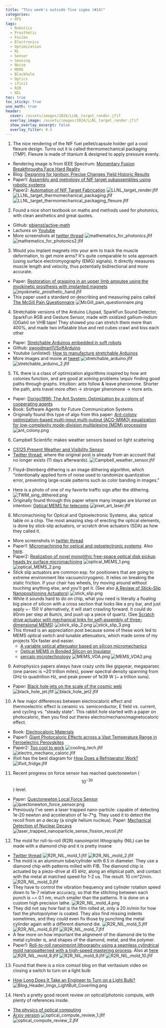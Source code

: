 ```yaml
---
title: "This week's outside five sigma (#14)"
categories:
  - OFS
tags:
  - Robotics
  - Prosthetic
  - Fusion
  - Electronics
  - Optimization
  - RL
  - Sensor
  - Sensing
  - Noise
  - MEMS
  - Blackhole
  - Optics
  - ifixit
  - R2R
  - NIL
toc: true
toc_sticky: True
use_math: true
header:
  cover: /assets/images/2024/LLNL_target_render.jfif
  overlay_image: /assets/images/2024/LLNL_target_render.jfif
  show_overlay_excerpt: false
  overlay_filter: 0.5
---
```



1. The nice rendering of the NIF fuel pellet/capsule holder got a cool flexure design. Turns out it is called thermomechanical packaging (TMP). Flexure is made of titanium & designed to apply pressure evenly.
- Rendering image is from IEEE Spectrum: [Momentary Fusion Breakthroughs Face Hard Reality](https://spectrum.ieee.org/nuclear-fusion-breakthrough-long-road)
- Blog: [Designing for Ignition: Precise Changes Yield Historic Results](https://lasers.llnl.gov/news/designing-for-ignition-precise-changes-yield-historic-results)
- Paper1: [Assembly and metrology of NIF target subassemblies using robotic systems](https://www.cambridge.org/core/journals/high-power-laser-science-and-engineering/article/assembly-and-metrology-of-nif-target-subassemblies-using-robotic-systems/C55BA68AD8C5994BF248844B893E2B5B)
- Paper2: [Automation of NIF Target Fabrication](https://www.tandfonline.com/doi/abs/10.13182/FST15-226)
![LLNL_target_render.jfif](/assets/images/2024/LLNL_target_render.jfif)
![LLNL_target_thermomechanical_packaging.jfif](/assets/images/2024/LLNL_target_thermomechanical_packaging.jfif)
![LLNL_target_thermomechanical_packaging_flexure.jfif](/assets/images/2024/LLNL_target_thermomechanical_packaging_flexure.jfif)


2. Found a nice short textbook on maths and methods used for photonics, with clean aesthetics and great quotes.
- Github: [pbienst/active-math](https://github.com/pbienst/active-math/releases/tag/v20240807)
- Lactures on [Youtube](https://www.youtube.com/channel/UCCrl_LDnXnXB19-2geTWhDQ)
- More screenshots at [twitter thread](https://x.com/jwt0625/status/1835853180661628977)
![mathematics_for_photonics.jfif](/assets/images/2024/mathematics_for_photonics.jfif)
![mathematics_for_photonics2.jfif](/assets/images/2024/mathematics_for_photonics_2.jfif)


3. Would you implant magnets into your arm to track the muscle deformation, to get more arms? It's quite comparable to sota approach (using surface electromyography (EMG) signals). It directly measures muscle length and velocity, thus potentially bidirectional and more accurate.
- Paper: [Restoration of grasping in an upper limb amputee using the myokinetic prosthesis with implanted magnets](https://www.science.org/doi/10.1126/scirobotics.adp3260)
![myokinetic_prosthetic_hand.jfif](/assets/images/2024/myokinetic_prosthetic_hand.jfif)
- This paper used a standard on describing and measuring pains called [The McGill Pain Questionnaire](https://pubs.asahq.org/anesthesiology/article/103/1/199/7382/The-McGill-Pain-QuestionnaireFrom-Description-to)
![McGill_pain_questionnaire.png](/assets/images/2024/McGill_pain_questionnaire.png)


4. Stretchable versions of the Arduino Lilypad, SparkFun Sound Detector, SparkFun RGB and Gesture Sensor, made with oxidized gallium-indium (OGaIn) on VHB tape! They showed you can stretch them more than 400%, and made two inflatable blue and red cubes crawl and kiss each other
- Paper: [Stretchable Arduinos embedded in soft robots](https://www.science.org/doi/10.1126/scirobotics.adn6844)
- Github: [swoodman11/SoftArduino](https://github.com/swoodman11/SoftArduino)
- Youtube (unlisted): [How to manufacture stretchable Arduinos](https://www.youtube.com/watch?v=nDWBUMG_oVs&ab_channel=StephanieWoodman)
- More images and movie at [tweet](https://x.com/jwt0625/status/1836255577565278548)
![stretchable_arduino.jfif](/assets/images/2024/stretchable_arduino.jfif)
![stretchable_arduino_2.jfif](/assets/images/2024/stretchable_arduino_2.jfif)


5. TIL there is a class of optimization algorithms inspired by how ant colonies function, and are good at solving problems \equiv finding good paths through graphs. Intuition: ants follow & leave pheromone. Shorter the path, ants travel more often -> stronger pheromone -> more ants.
- Paper: [Dorigo1996: The Ant System: Optimization by a colony of cooperating agents](https://www.cs.unibo.it/babaoglu/courses/cas05-06/tutorials/Ant_Colony_Optimization.pdf)
- Book: Software Agents for Future Communication Systems
- Originally found this type of algo from this paper: [Ant-colony optimization-based multi-input multi-output (ACO-MIMO) equalization for low-complexity mode-division multiplexing (MDM) processing](https://opg.optica.org/oe/fulltext.cfm?uri=oe-32-17-29943&id=554303)
![ant_colony.png](/assets/images/2024/ant_colony.png)


6. Campbell Scientific makes weather sensors based on light scattering
- [CS125 Present Weather and Visibility Sensor](https://www.campbellsci.com/cs125)
- [Twitter thread](https://x.com/jwt0625/status/1836469664404378058), where the original post is already from an account that no longer exists (11 days afterwards).
![Campbell_weather_sensor.jfif](/assets/images/2024/Campbell_weather_sensor.jfif)


7. Floyd–Steinberg dithering is an image dithering algorithm, which "intentionally applied form of noise used to randomize quantization error, preventing large-scale patterns such as color banding in images."
- Here is a photo of one of my favorite traffic sign after the dithering.
![TWM_sing_dithered.png](/assets/images/2024/TWM_sing_dithered.png)
- Originally found through this paper where many images are blurred on intention: [Optical MEMS for telecoms](https://www.sciencedirect.com/science/article/pii/S1369702102008398)
![pixel_art_laser.jfif](/assets/images/2024/pixel_art_laser.jfif)


8. Micromachining for Optical and Optoelectronic Systems, aka, optical table on a chip. The most amazing step of erecting the optical elements, is done by stick-slip actuators, or scratch drive actuators (SDA) as how they called it.
- More screenshots in [twitter thread](https://x.com/jwt0625/status/1836942609799070046)
- Paper1: [Micromachining for optical and optoelectronic systems](https://ieeexplore.ieee.org/abstract/document/649660). Also [here](https://citeseerx.ist.psu.edu/document?repid=rep1&type=pdf&doi=f7d8b14a4cf8c8432644dc911c0f4348ffda294c).
- Paper2: [Realization of novel monolithic free-space optical disk pickup heads by surface micromachining](https://opg.optica.org/viewmedia.cfm?r=1&rwjcode=ol&uri=ol-21-2-155)
![optical_MEMS_1.png](/assets/images/2024/optical_MEMS_1.png)
![optical_MEMS_2.png](/assets/images/2024/optical_MEMS_2.png)
- Stick slip actuators are common esp. for positioners that are going to extreme environment like vacuum/cryogenic. It relies on breaking the static friction. If your chair has wheels, try moving around without touching anything else, and you'll get it. (See also [A Review of Stick–Slip Nanopositioning Actuators](https://link.springer.com/chapter/10.1007/978-3-319-23853-1_1))
![stick_slip.png](/assets/images/2024/stick_slip.png)
- While it sounds hard to do on chip, what you need is literally a floating big piece of silicon with a cross section that looks like a pry bar, and just apply +- 150 V alternatively, it will start crawling forward. It could do 80nm per step at 8um/s, and push up a piece of quartz. (See [Scratch drive actuator with mechanical links for self-assembly of three-dimensional MEMS](https://ieeexplore.ieee.org/document/557525))
![stick_slip_2.png](/assets/images/2024/stick_slip_2.png)
![stick_slip_3.png](/assets/images/2024/stick_slip_3.png)
- This thread is an appreciation post because some of these work led to MEMS optical switch and tunable attenuators, which made some of my projects 10x faster and easier.
    - [A variable optical attenuator based on silicon micromechanics](https://ieeexplore.ieee.org/document/740714)
    - [Optical MEMS in Bonded Silicon on Insulator](https://citeseerx.ist.psu.edu/document?repid=rep1&type=pdf&doi=8b41dad8d0683290d56f75906b828edd78ee968c)
    - [sercalo microtechnology](https://www.sercalo.com/products)
![MEMS_VOA.png](/assets/images/2024/MEMS_VOA.png)
![MEMS_VOA2.png](/assets/images/2024/MEMS_VOA2.png)



9. Astrophysics papers always have crazy units like gigayear, megaparsec (one parsec is ~20 trillion miles), power spectral density spanning from GHz to quadrillion Hz, and peak power of 1e39 W (~ a trillion suns).
- Paper: [Black hole jets on the scale of the cosmic web](https://www.nature.com/articles/s41586-024-07879-y)
![black_hole_jet.jfif](/assets/images/2024/black_hole_jet.jfif)
![black_hole_jet2.jfif](/assets/images/2024/black_hole_jet2.jfif)


10. A few major differences between electrocaloric effect and thermoelectric effect is ceramic vs. semiconductor, E field vs. current, and cycling vs. "steady state". This rabbit hole started with a paper on photocaloric, then you find out theres electro/mechano/magnetocaloric effect.
- Book: [Electrocaloric Materials](https://link.springer.com/book/10.1007/978-3-642-40264-7)
- Paper1: [Giant Photocaloric Effects across a Vast Temperature Range in Ferroelectric Perovskites](https://journals.aps.org/prl/abstract/10.1103/PhysRevLett.133.116401)
- Paper2: [Too cool to work](https://www.nature.com/articles/nphys3271)
![cooling_tech.jfif](/assets/images/2024/cooling_tech.jfif)
![electro_mechano_caloric.jfif](/assets/images/2024/electro_mechano_caloric.jfif)
- ifixit has the best diagram for [How Does a Refrigerator Work?](https://www.ifixit.com/Wiki/How_a_Refrigerator_Works)
![ifixit_fridge.jfif](/assets/images/2024/ifixit_fridge.jfif)


11. Recent progress on force sensor has reached quectonewton ($$10^{-30}$$) level.
- Paper: [Quectonewton Local Force Sensor](https://journals.aps.org/prl/abstract/10.1103/PhysRevLett.133.113403)
![quectonewton_force_sensor.png](/assets/images/2024/quectonewton_force_sensor.png)
- Previously I've seen a laser trapped nano-particle: capable of detecting 1e-20 newton and acceleration of 1e-7*g. They used it to detect the recoil from an 𝛼 decay (a single helium nucleus). Paper: [Mechanical Detection of Nuclear Decays](https://journals.aps.org/prl/abstract/10.1103/PhysRevLett.133.023602)
![laser_trapped_nanoparticle_sense_fission_recoil.jfif](/assets/images/2024/laser_trapped_nanoparticle_sense_fission_recoil.jfif)



12. The mold for roll-to-roll (R2R) nanoimprint lithography (NIL) can be made with a diamond chip and it is pretty insane
- [Twitter thread](https://x.com/jwt0625/status/1837656674733334807)
![R2R_NIL_mold_1.jfif](/assets/images/2024/R2R_NIL_mold_1.jfif)
![R2R_NIL_mold_2.jfif](/assets/images/2024/R2R_NIL_mold_2.jfif)
- The mold is an aluminum tube/cylinder with 6.5 in diameter. They use a diamond chip with patterns milled with FIB. The diamond chip is actuated by a piezo-drive at 45 kHz, along an elliptical path, and contact with the metal at matched speed for 1-2 us. The result: 10 cm^2/min.
![R2R_NIL_mold_3.jfif](/assets/images/2024/R2R_NIL_mold_3.jfif)
- They have to control the vibration frequency and cylinder rotation speed down to 1e-7 relative accuracy, so that the stitching between each punch is ~< 0.1 nm, much smaller than the patterns. It is done on a custom high precision lathe.
![R2R_NIL_mold_4.png](/assets/images/2024/R2R_NIL_mold_4.png)
- They did not say how fast is the film rolled at, only a 20 in/min for how fast the photopolymer is coated. They also find missing indents sometimes, and they could even fix those by punching the metal cylinder again with a different diamond die.
![R2R_NIL_mold_5.jfif](/assets/images/2024/R2R_NIL_mold_5.jfif)
![R2R_NIL_mold_6.jfif](/assets/images/2024/R2R_NIL_mold_6.jfif)
![R2R_NIL_mold_7.jfif](/assets/images/2024/R2R_NIL_mold_7.jfif)
- A few more on how important the alignment of the diamond die to the metal cylinder is, and shapes of the diamond, metal, and the polymer.
- Paper1: [Roll-to-roll nanoimprint lithography using a seamless cylindrical mold nanopatterned with a high-speed mastering process](https://iopscience.iop.org/article/10.1088/1361-6528/abd9f1/meta). Also at [here](https://iopscience.iop.org/article/10.1088/1361-6528/abd9f1/ampdf)
![R2R_NIL_mold_8.jfif](/assets/images/2024/R2R_NIL_mold_8.jfif)
![R2R_NIL_mold_9.jfif](/assets/images/2024/R2R_NIL_mold_9.jfif)
![R2R_NIL_mold_10.jfif](/assets/images/2024/R2R_NIL_mold_10.jfif)




13. Found that there is a nice comsol blog on that veritasium video on closing a switch to turn on a light bulb
- [How Long Does It Take an Engineer to Turn on a Light Bulb?](https://www.comsol.com/blogs/how-long-does-it-take-an-engineer-to-turn-on-a-light-bulb)
![Blog_Header_Imgs_LightBult_CoverImg.png](/assets/images/2024/Blog_Header_Imgs_LightBult_CoverImg.png)


14. Here’s a pretty good recent review on optical/photonic compute, with plenty of references inside.
- [The physics of optical computing](https://www.nature.com/articles/s42254-023-00645-5)
- [Arxiv version](https://arxiv.org/abs/2308.00088)
![optical_compute_review_1.jfif](/assets/images/2024/optical_compute_review_1.jfif)
![optical_compute_review_2.jfif](/assets/images/2024/optical_compute_review_2.jfif)


